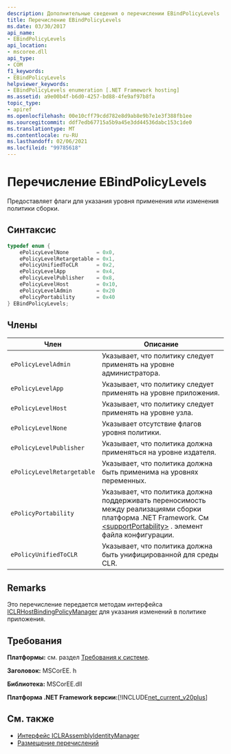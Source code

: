 ```yaml
---
description: Дополнительные сведения о перечислении EBindPolicyLevels
title: Перечисление EBindPolicyLevels
ms.date: 03/30/2017
api_name:
- EBindPolicyLevels
api_location:
- mscoree.dll
api_type:
- COM
f1_keywords:
- EBindPolicyLevels
helpviewer_keywords:
- EBindPolicyLevels enumeration [.NET Framework hosting]
ms.assetid: a9e00b4f-b6d0-4257-bd88-4fe9af97b8fa
topic_type:
- apiref
ms.openlocfilehash: 00e10cff79cdd782e8d9ab8e9b7e1e3f388fb1ee
ms.sourcegitcommit: ddf7edb67715a5b9a45e3dd44536dabc153c1de0
ms.translationtype: MT
ms.contentlocale: ru-RU
ms.lasthandoff: 02/06/2021
ms.locfileid: "99785618"
---
```

# <a name="ebindpolicylevels-enumeration"></a>Перечисление EBindPolicyLevels

Предоставляет флаги для указания уровня применения или изменения политики сборки.  
  
## <a name="syntax"></a>Синтаксис  
  
```cpp  
typedef enum {  
    ePolicyLevelNone         = 0x0,  
    ePolicyLevelRetargetable = 0x1,  
    ePolicyUnifiedToCLR      = 0x2,  
    ePolicyLevelApp          = 0x4,  
    ePolicyLevelPublisher    = 0x8,  
    ePolicyLevelHost         = 0x10,  
    ePolicyLevelAdmin        = 0x20  
    ePolicyPortability       = 0x40  
} EBindPolicyLevels;  
```  
  
## <a name="members"></a>Члены  
  
|Член|Описание|  
|------------|-----------------|  
|`ePolicyLevelAdmin`|Указывает, что политику следует применять на уровне администратора.|  
|`ePolicyLevelApp`|Указывает, что политику следует применять на уровне приложения.|  
|`ePolicyLevelHost`|Указывает, что политику следует применять на уровне узла.|  
|`ePolicyLevelNone`|Указывает отсутствие флагов уровня политики.|  
|`ePolicyLevelPublisher`|Указывает, что политика должна применяться на уровне издателя.|  
|`ePolicyLevelRetargetable`|Указывает, что политика должна быть применима на уровнях переменных.|  
|`ePolicyPortability`|Указывает, что политика должна поддерживать переносимость между реализациями сборки платформа .NET Framework. См [\<supportPortability>](../../configure-apps/file-schema/runtime/supportportability-element.md) . элемент файла конфигурации.|  
|`ePolicyUnifiedToCLR`|Указывает, что политика должна быть унифицированной для среды CLR.|  
  
## <a name="remarks"></a>Remarks  

 Это перечисление передается методам интерфейса [ICLRHostBindingPolicyManager](iclrhostbindingpolicymanager-interface.md) для указания изменений в политике приложения.  
  
## <a name="requirements"></a>Требования  

 **Платформы:** см. раздел [Требования к системе](../../get-started/system-requirements.md).  
  
 **Заголовок:** MSCorEE. h  
  
 **Библиотека:** MSCorEE.dll  
  
 **Платформа .NET Framework версии:**[!INCLUDE[net_current_v20plus](../../../../includes/net-current-v20plus-md.md)]  
  
## <a name="see-also"></a>См. также

- [Интерфейс ICLRAssemblyIdentityManager](iclrassemblyidentitymanager-interface.md)
- [Размещение перечислений](hosting-enumerations.md)
